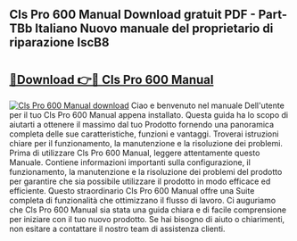 ## Cls Pro 600 Manual Download gratuit PDF - Part-TBb Italiano Nuovo manuale del proprietario di riparazione IscB8

# <h2><a href="http://df9dgh.blite.top/?on=Cls+Pro+600+Manual">🔗Download 👉🔴 Cls Pro 600 Manual</a></h2>

[![Cls Pro 600 Manual download](https://i.imgur.com/lujVjoI.png)](http://df9dgh.blite.top/?on=Cls+Pro+600+Manual)
Ciao e benvenuto nel manuale Dell'utente per il tuo Cls Pro 600 Manual appena installato. Questa guida ha lo scopo di aiutarti a ottenere il massimo dal tuo Prodotto fornendo una panoramica completa delle sue caratteristiche, funzioni e vantaggi. Troverai istruzioni chiare per il funzionamento, la manutenzione e la risoluzione dei problemi. Prima di utilizzare Cls Pro 600 Manual, leggere attentamente questo Manuale. Contiene informazioni importanti sulla configurazione, il funzionamento, la manutenzione e la risoluzione dei problemi del prodotto per garantire che sia possibile utilizzare il prodotto in modo efficace ed efficiente. Questo straordinario Cls Pro 600 Manual offre una Suite completa di funzionalità che ottimizzano il flusso di lavoro. Ci auguriamo che Cls Pro 600 Manual sia stata una guida chiara e di facile comprensione per iniziare con il tuo nuovo prodotto. Se hai bisogno di aiuto o chiarimenti, non esitare a contattare il nostro team di assistenza clienti.
